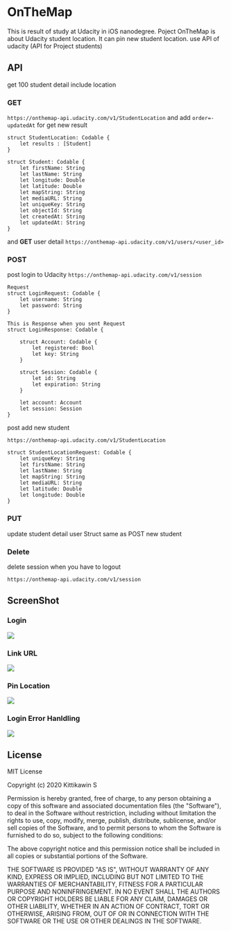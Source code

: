 # OnTheMap

This is result of study at Udacity in iOS nanodegree. Poject OnTheMap is about Udacity student location.
It can pin new student location. use API of udacity (API for Project students)

## API
get 100 student detail include location

### GET
`https://onthemap-api.udacity.com/v1/StudentLocation` and add `order=-updatedAt` for get new result

```
struct StudentLocation: Codable {
    let results : [Student]
}

struct Student: Codable {
    let firstName: String
    let lastName: String
    let longitude: Double
    let latitude: Double
    let mapString: String
    let mediaURL: String
    let uniqueKey: String
    let objectId: String
    let createdAt: String
    let updatedAt: String
}
```

and **GET** user detail `https://onthemap-api.udacity.com/v1/users/<user_id>`

### POST

post login to Udacity `https://onthemap-api.udacity.com/v1/session`


```
Request
struct LoginRequest: Codable {
    let username: String
    let password: String
}

This is Response when you sent Request
struct LoginResponse: Codable {
    
    struct Account: Codable {
        let registered: Bool
        let key: String
    }

    struct Session: Codable {
        let id: String
        let expiration: String
    }
    
    let account: Account
    let session: Session
}
```

post add new student 

`https://onthemap-api.udacity.com/v1/StudentLocation`

```
struct StudentLocationRequest: Codable {
    let uniqueKey: String
    let firstName: String
    let lastName: String
    let mapString: String
    let mediaURL: String
    let latitude: Double
    let longitude: Double
}
```

### PUT
update student detail user Struct same as POST new student


### Delete
delete session when you have to logout

`https://onthemap-api.udacity.com/v1/session`

## ScreenShot

### Login
![](/ScreenShot/login.gif)

### Link URL
![](/ScreenShot/linkURL.gif)

### Pin Location
![](/ScreenShot/owLocation.gif)

### Login Error Hanldling
![](/ScreenShot/loginfail.gif)

## License

MIT License

Copyright (c) 2020 Kittikawin S

Permission is hereby granted, free of charge, to any person obtaining a copy
of this software and associated documentation files (the "Software"), to deal
in the Software without restriction, including without limitation the rights
to use, copy, modify, merge, publish, distribute, sublicense, and/or sell
copies of the Software, and to permit persons to whom the Software is
furnished to do so, subject to the following conditions:

The above copyright notice and this permission notice shall be included in all
copies or substantial portions of the Software.

THE SOFTWARE IS PROVIDED "AS IS", WITHOUT WARRANTY OF ANY KIND, EXPRESS OR
IMPLIED, INCLUDING BUT NOT LIMITED TO THE WARRANTIES OF MERCHANTABILITY,
FITNESS FOR A PARTICULAR PURPOSE AND NONINFRINGEMENT. IN NO EVENT SHALL THE
AUTHORS OR COPYRIGHT HOLDERS BE LIABLE FOR ANY CLAIM, DAMAGES OR OTHER
LIABILITY, WHETHER IN AN ACTION OF CONTRACT, TORT OR OTHERWISE, ARISING FROM,
OUT OF OR IN CONNECTION WITH THE SOFTWARE OR THE USE OR OTHER DEALINGS IN THE
SOFTWARE.
